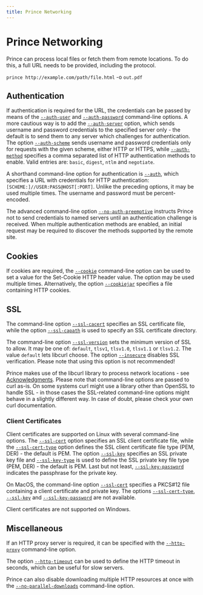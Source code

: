 ```yaml
---
title: Prince Networking
---
```


Prince Networking
=================

Prince can process local files or fetch them from remote locations. To do this, a full URL needs to be provided, including the protocol.

`prince http://example.com/path/file.html` -o `out.pdf`

Authentication
--------------

If authentication is required for the URL, the credentials can be passed by means of the [`--auth-user`](doc-refs.html#cl-auth-user) and [`--auth-password`](doc-refs.html#cl-auth-password) command-line options. A more cautious way is to add the [`--auth-server`](doc-refs.html#cl-auth-server) option, which sends username and password credentials to the specified server only - the default is to send them to any server which challenges for authentication. The option [`--auth-scheme`](doc-refs.html#cl-auth-scheme) sends username and password credentials only for requests with the given scheme, either HTTP or HTTPS, while [`--auth-method`](doc-refs.html#cl-auth-method) specifies a comma separated list of HTTP authentication methods to enable. Valid entries are: `basic`, `digest`, `ntlm` and `negotiate`.

A shorthand command-line option for authentication is [`--auth`](doc-refs.html#cl-auth), which specifies a URL with credentials for HTTP authentication: `[SCHEME:]//USER:PASS@HOST[:PORT]`. Unlike the preceding options, it may be used multiple times. The username and password must be percent-encoded.

The advanced command-line option [`--no-auth-preemptive`](doc-refs.html#cl-no-auth-preemptive) instructs Prince not to send credentials to named servers until an authentication challenge is received. When multiple authentication methods are enabled, an initial request may be required to discover the methods supported by the remote site.

Cookies
-------

If cookies are required, the [`--cookie`](doc-refs.html#cl-cookie) command-line option can be used to set a value for the Set-Cookie HTTP header value. The option may be used multiple times. Alternatively, the option [`--cookiejar`](doc-refs.html#cl-cookiejar) specifies a file containing HTTP cookies.

SSL
---

The command-line option [`--ssl-cacert`](doc-refs.html#cl-ssl-cacert) specifies an SSL certificate file, while the option [`--ssl-capath`](doc-refs.html#cl-ssl-capath) is used to specify an SSL certificate directory.

The command-line option [`--ssl-version`](doc-refs.html#cl-ssl-version) sets the minimum version of SSL to allow. It may be one of: `default`, `tlsv1`, `tlsv1.0`, `tlsv1.1` or `tlsv1.2`. The value `default` lets libcurl choose. The option [`--insecure`](doc-refs.html#cl-insecure) disables SSL verification. Please note that using this option is not recommended!

Prince makes use of the libcurl library to process network locations - see [Acknowledgments](doc-refs.html#acknowledgments). Please note that command-line options are passed to curl as-is. On some systems curl might use a library other than OpenSSL to handle SSL - in those cases the SSL-related command-line options might behave in a slightly different way. In case of doubt, please check your own curl documentation.

### Client Certificates

Client certificates are supported on Linux with several command-line options. The [`--ssl-cert`](doc-refs.html#cl-ssl-cert) option specifies an SSL client certificate file, while the [`--ssl-cert-type`](doc-refs.html#cl-ssl-cert-type) option defines the SSL client certificate file type (PEM, DER) - the default is PEM. The option [`--ssl-key`](doc-refs.html#cl-ssl-key) specifies an SSL private key file and [`--ssl-key-type`](doc-refs.html#cl-ssl-key-type) is used to define the SSL private key file type (PEM, DER) - the default is PEM. Last but not least, [`--ssl-key-password`](doc-refs.html#cl-ssl-key-password) indicates the passphrase for the private key.

On MacOS, the command-line option [`--ssl-cert`](doc-refs.html#cl-ssl-cert) specifies a PKCS\#12 file containing a client certificate and private key. The options [`--ssl-cert-type`](doc-refs.html#cl-ssl-cert-type), [`--ssl-key`](doc-refs.html#cl-ssl-key) and [`--ssl-key-password`](doc-refs.html#cl-ssl-key-password) are not available.

Client certificates are not supported on Windows.

Miscellaneous
-------------

If an HTTP proxy server is required, it can be specified with the [`--http-proxy`](doc-refs.html#cl-http-proxy) command-line option.

The option [`--http-timeout`](doc-refs.html#cl-http-timeout) can be used to define the HTTP timeout in seconds, which can be useful for slow servers.

Prince can also disable downloading multiple HTTP resources at once with the [`--no-parallel-downloads`](doc-refs.html#cl-no-parallel-downloads) command-line option.

